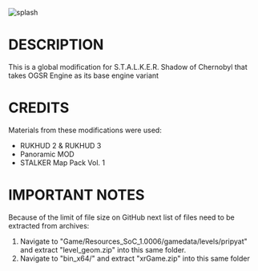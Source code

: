 ![splash](https://user-images.githubusercontent.com/27158522/163794119-c0fe7b0c-56b4-4cb8-ae68-6c7036bd3caa.jpg)

# DESCRIPTION
This is a global modification for S.T.A.L.K.E.R. Shadow of Chernobyl that takes OGSR Engine as its base engine variant

# CREDITS
Materials from these modifications were used:
* RUKHUD 2 & RUKHUD 3
* Panoramic MOD
* STALKER Map Pack Vol. 1

# IMPORTANT NOTES
Because of the limit of file size on GitHub next list of files need to be extracted from archives:
1. Navigate to "Game/Resources_SoC_1.0006/gamedata/levels/pripyat" and extract "level_geom.zip" into this same folder.
2. Navigate to "bin_x64/" and extract "xrGame.zip" into this same folder
